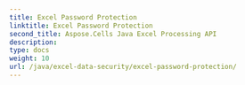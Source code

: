 ```yaml
---
title: Excel Password Protection
linktitle: Excel Password Protection
second_title: Aspose.Cells Java Excel Processing API
description: 
type: docs
weight: 10
url: /java/excel-data-security/excel-password-protection/
---
```

